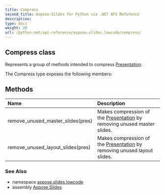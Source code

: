 ```yaml
---
title: Compress
second_title: Aspose.Sildes for Python via .NET API Reference
description: 
type: docs
weight: 20
url: /python-net/api-reference/aspose.slides.lowcode/compress/
---
```


## Compress class

Represents a group of methods intended to compress [Presentation](/slides/python-net/api-reference/aspose.slides/presentation/).

The Compress type exposes the following members:
## Methods
| Name | Description |
| :- | :- |
|remove_unused_master_slides(pres)|Makes compression of the [Presentation](/slides/python-net/api-reference/aspose.slides/presentation/) by removing unused master slides.|
|remove_unused_layout_slides(pres)|Makes compression of the [Presentation](/slides/python-net/api-reference/aspose.slides/presentation/) by removing unused layout slides.|

### See Also

* namespace [aspose.slides.lowcode](/slides/python-net/api-reference/aspose.slides.lowcode/)
* assembly [Aspose.Slides](/slides/python-net/api-reference/)

